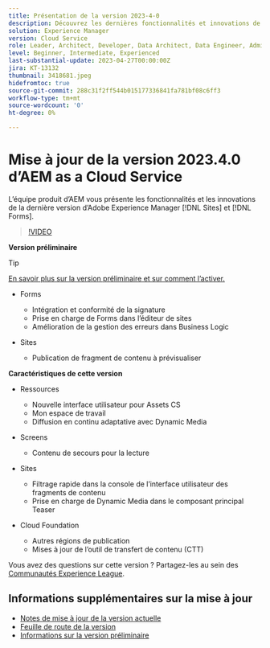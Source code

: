 ```yaml
---
title: Présentation de la version 2023-4-0
description: Découvrez les dernières fonctionnalités et innovations de la version 2023-2-0 d’Adobe Experience Manager [!DNL Forms] et [!DNL Sites].
solution: Experience Manager
version: Cloud Service
role: Leader, Architect, Developer, Data Architect, Data Engineer, Admin, User
level: Beginner, Intermediate, Experienced
last-substantial-update: 2023-04-27T00:00:00Z
jira: KT-13132
thumbnail: 3418681.jpeg
hidefromtoc: true
source-git-commit: 288c31f2ff544b015177336841fa781bf08c6ff3
workflow-type: tm+mt
source-wordcount: '0'
ht-degree: 0%

---
```


# Mise à jour de la version 2023.4.0 d’AEM as a Cloud Service

L’équipe produit d’AEM vous présente les fonctionnalités et les innovations de la dernière version d’Adobe Experience Manager [!DNL Sites] et [!DNL Forms].

>[!VIDEO](https://video.tv.adobe.com/v/3418681/?learn=on)

**Version préliminaire**

>[!TIP]
>
>[En savoir plus sur la version préliminaire et sur comment l’activer.](https://experienceleague.adobe.com/docs/experience-manager-cloud-service/content/release-notes/prerelease.html?lang=fr)

* Forms
   * Intégration et conformité de la signature
   * Prise en charge de Forms dans l’éditeur de sites
   * Amélioration de la gestion des erreurs dans Business Logic

* Sites
   * Publication de fragment de contenu à prévisualiser

**Caractéristiques de cette version**

* Ressources
   * Nouvelle interface utilisateur pour Assets CS
   * Mon espace de travail
   * Diffusion en continu adaptative avec Dynamic Media

* Screens
   * Contenu de secours pour la lecture

* Sites
   * Filtrage rapide dans la console de l’interface utilisateur des fragments de contenu
   * Prise en charge de Dynamic Media dans le composant principal Teaser

* Cloud Foundation
   * Autres régions de publication
   * Mises à jour de l’outil de transfert de contenu (CTT)

Vous avez des questions sur cette version ?  Partagez-les au sein des [Communautés Experience League](https://adobe.ly/3KCfab0).

## Informations supplémentaires sur la mise à jour

* [Notes de mise à jour de la version actuelle](https://experienceleague.adobe.com/docs/experience-manager-cloud-service/content/release-notes/home.html?lang=fr)
* [Feuille de route de la version](https://experienceleague.adobe.com/docs/experience-manager-release-information/aem-release-updates/update-releases-roadmap.html?lang=fr)
* [Informations sur la version préliminaire](https://experienceleague.adobe.com/docs/experience-manager-cloud-service/content/release-notes/prerelease.html?lang=fr)
